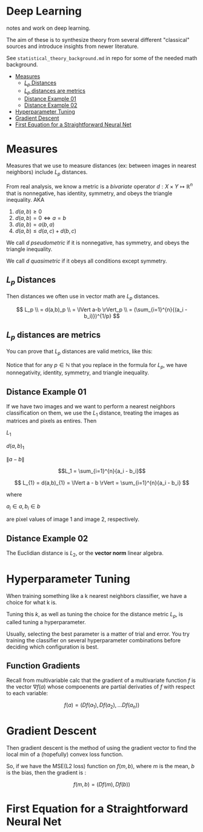 # Deep Learning
notes and work on deep learning. 

The aim of these is to synthesize theory from several different "classical" sources and introduce insights from newer literature. 

See `statistical_theory_background.md` in repo for some of the needed math background. 


- [Measures](#measures)
  - [$L_p$ Distances](#l_p-distances)
  - [$L_p$ distances are metrics](#l_p-distances-are-metrics)
  - [Distance Example 01](#distance-example-01)
  - [Distance Example 02](#distance-example-02)
- [Hyperparameter Tuning](#hyperparameter-tuning)
- [Gradient Descent](#gradient-descent)
- [First Equation for a Straightforward Neural Net](#first-equation-for-a-straightforward-neural-net)


# Measures 

Measures that we use to measure distances (ex: between images in nearest neighbors) include $L_p$ distances. 

From real analysis, we know a metric is a *bivariate* operator $d: X \times Y \mapsto \mathbb{R}^n$ that is nonnegative, has identity, symmetry, and obeys the triangle inequality. AKA

1. $d(a,b) \geq 0$
2. $d(a,b) = 0 \iff a = b$
3. $d(a,b) = a(b,a)$
4. $d(a,b) \leq d(a,c) + d(b,c)$

We call $d$ *pseudometric* if it is nonnegative, has symmetry, and obeys the triangle inequality. 

We call $d$ *quasimetric* if it obeys all conditions except symmetry. 


## $L_p$ Distances 

Then distances we often use in vector math are $L_p$ distances. 

$$
L_p 
\\ = d(a,b)_p
\\ = \lVert a-b \rVert_p 
\\ = (\sum_{i=1}^{n}{(a_i - b_i)})^{1/p}
$$

## $L_p$ distances are metrics

You can prove that $L_p$ distances are valid metrics, like this: 

Notice that for any $p \in \mathbb{N}$ that you replace in the formula for $L_p$, we have nonnegativity, identity, symmetry, and triangle inequality. 

## Distance Example 01 

If we have two images and we want to perform a nearest neighbors classification on them, we use the $L_1$ distance, treating the images as matrices and pixels as entires. Then 

$L_1$

$d(a,b)_{1}$

$\lVert a - b \rVert$

$$L_1 = \sum_{i=1}^{n}{a_i - b_i}$$

$$
L_{1} = d(a,b)_{1} = \lVert a - b \rVert = \sum_{i=1}^{n}{a_i - b_i}
$$ 

where 

$a_i \in a, b_i \in b$

are pixel values of image 1 and image 2, respectively. 

## Distance Example 02 

The Euclidian distance is $L_2$, or the **vector norm** linear algebra.

# Hyperparameter Tuning

When training something like a k nearest neighbors classifier, we have a choice for what k is. 

Tuning this $k$, as well as tuning the choice for the distance metric $L_p$, is called tuning a hyperparameter. 

Usually, selecting the best parameter is a matter of trial and error. You try training the classifier on several hyperparameter combinations before deciding which configuration is best. 

## Function Gradients 

Recall from multivariable calc that the gradient of a multivariate function $f$ is the vector $\nabla f(a)$ whose compoenents are partial derivaties of $f$ with respect to each variable: 

$$
f(a) = (Df(a_1), Df(a_2), \dots Df(a_n))
$$

# Gradient Descent

Then gradient descent is the method of using the gradient vector to find the local min of a (hopefully) convex loss function. 

So, if we have the MSE(L2 loss) function on $f(m,b)$, where $m$ is the mean, $b$ is the bias, then the gradient is :



$$
f(m,b) = (Df(m), Df(b))
$$

# First Equation for a Straightforward Neural Net 















